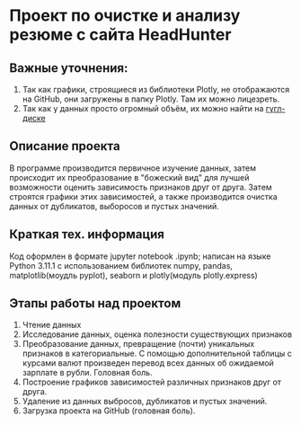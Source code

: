 # Проект по очистке и анализу резюме с сайта HeadHunter
## Важные уточнения:
1. Так как графики, строящиеся из библиотеки Plotly, не отображаются на GitHub, они загружены в папку Plotly. Там их можно лицезреть.
2. Так как у данных просто огромный объём, их можно найти на [гугл-диске](https://drive.google.com/drive/u/0/folders/1KytApDovORo4-uKhn3PpyMlFWhgi9QIR)

## Описание проекта
В программе производится первичное изучение данных, затем происходит их преобразование в "божеский вид" для лучшей возможности оценить зависимость признаков друг от друга. Затем строятся графики этих зависимостей, а также производится очистка данных от дубликатов, выборосов и пустых значений.

## Краткая тех. информация
Код оформлен в формате jupyter notebook .ipynb; написан на языке Python 3.11.1 с использованием библиотек numpy, pandas, matplotlib(моудль pyplot), seaborn и plotly(модуль plotly.express)

## Этапы работы над проектом
1. Чтение данных
2. Исследование данных, оценка полезности существующих признаков
3. Преобразование данных, превращение (почти) уникальных признаков в категориальные. С помощью дополнительной таблицы с курсами валют произведен перевод всех данных об ожидаемой зарплате в рубли. Головная боль.
4. Построение графиков зависимостей различных признаков друг от друга.
5. Удаление из данных выбросов, дубликатов и пустых значений.
6. Загрузка проекта на GitHub (головная боль).
